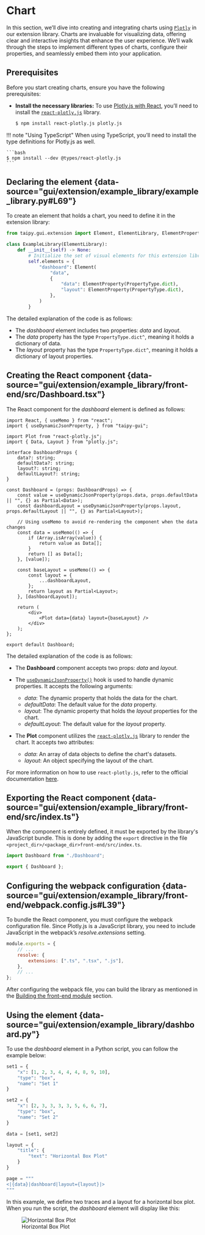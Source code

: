 # Chart

In this section, we’ll dive into creating and integrating charts using [`Plotly`](https://plotly.com/graphing-libraries/) in our extension library.
Charts are invaluable for visualizing data, offering clear and interactive insights that enhance the user experience.
We’ll walk through the steps to implement different types of charts, configure their properties,
and seamlessly embed them into your application.

## Prerequisites

Before you start creating charts, ensure you have the following prerequisites:

- **Install the necessary libraries:** To use [Plotly.js with React](https://plotly.com/javascript/react/),
you’ll need to install the [`react-plotly.js`](https://github.com/plotly/react-plotly.js) library.

  ```bash
  $ npm install react-plotly.js plotly.js
  ```

!!! note "Using TypeScript"
    When using TypeScript, you’ll need to install the type definitions for Plotly.js as well.

    ```bash
    $ npm install --dev @types/react-plotly.js
    ```

## Declaring the element {data-source="gui/extension/example_library/example_library.py#L69"}

To create an element that holds a chart, you need to define it in the extension library:

```python title="example_library.py"
from taipy.gui.extension import Element, ElementLibrary, ElementProperty, PropertyType

class ExampleLibrary(ElementLibrary):
    def __init__(self) -> None:
        # Initialize the set of visual elements for this extension library
        self.elements = {
            "dashboard": Element(
                "data",
                {
                    "data": ElementProperty(PropertyType.dict),
                    "layout": ElementProperty(PropertyType.dict),
                },
            )
        }
```

The detailed explanation of the code is as follows:

- The *dashboard* element includes two properties: *data* and *layout*.
- The *data* property has the type `PropertyType.dict^`, meaning it holds a dictionary of data.
- The *layout* property has the type `PropertyType.dict^`, meaning it holds a dictionary of layout properties.

## Creating the React component {data-source="gui/extension/example_library/front-end/src/Dashboard.tsx"}

The React component for the *dashboard* element is defined as follows:

```tsx title="Dashboard.tsx"
import React, { useMemo } from "react";
import { useDynamicJsonProperty, } from "taipy-gui";

import Plot from "react-plotly.js";
import { Data, Layout } from "plotly.js";

interface DashboardProps {
    data?: string;
    defaultData?: string;
    layout?: string;
    defaultLayout?: string;
}

const Dashboard = (props: DashboardProps) => {
    const value = useDynamicJsonProperty(props.data, props.defaultData || "", {} as Partial<Data>);
    const dashboardLayout = useDynamicJsonProperty(props.layout, props.defaultLayout || "", {} as Partial<Layout>);

    // Using useMemo to avoid re-rendering the component when the data changes
    const data = useMemo(() => {
        if (Array.isArray(value)) {
            return value as Data[];
        }
        return [] as Data[];
    }, [value]);

    const baseLayout = useMemo(() => {
        const layout = {
            ...dashboardLayout,
        };
        return layout as Partial<Layout>;
    }, [dashboardLayout]);

    return (
        <div>
            <Plot data={data} layout={baseLayout} />
        </div>
    );
};

export default Dashboard;
```

The detailed explanation of the code is as follows:

- The **Dashboard** component accepts two props: *data* and *layout*.
- The [`useDynamicJsonProperty()`](../../../refmans/reference_guiext/functions/useDynamicJsonProperty.md) hook is used to handle dynamic properties. It accepts the following arguments:

    - *data*: The dynamic property that holds the data for the chart.
    - *defaultData*: The default value for the *data* property.
    - *layout*: The dynamic property that holds the *layout* properties for the chart.
    - *defaultLayout*: The default value for the *layout* property.

- The **Plot** component utilizes the [`react-plotly.js`](https://github.com/plotly/react-plotly.js) library to render the chart. It accepts two attributes:

    - *data*: An array of data objects to define the chart's datasets.
    - *layout*: An object specifying the layout of the chart.

For more information on how to use `react-plotly.js`, refer to the official documentation [here](https://github.com/plotly/react-plotly.js).



## Exporting the React component {data-source="gui/extension/example_library/front-end/src/index.ts"}

When the component is entirely defined, it must be exported by the library's JavaScript bundle.
This is done by adding the `export` directive in the file `<project_dir>/<package_dir>front-end/src/index.ts`.

```ts title="index.ts"
import Dashboard from "./Dashboard";

export { Dashboard };
```

## Configuring the webpack configuration {data-source="gui/extension/example_library/front-end/webpack.config.js#L39"}

To bundle the React component, you must configure the webpack configuration file.
Since Plotly.js is a JavaScript library, you need to include JavaScript in the webpack’s *resolve.extensions* setting.

```js title="webpack.config.js"
module.exports = {
    // ...
    resolve: {
        extensions: [".ts", ".tsx", ".js"],
    },
    // ...
};
```

After configuring the webpack file, you can build the library as mentioned in the [Building the front-end module](dynamic_element/index.md#building-the-front-end-module) section.

## Using the element {data-source="gui/extension/example_library/dashboard.py"}

To use the *dashboard* element in a Python script, you can follow the example below:

```python title="dashboard.py"
set1 = {
    "x": [1, 2, 3, 4, 4, 4, 8, 9, 10],
    "type": "box",
    "name": "Set 1"
}

set2 = {
    "x": [2, 3, 3, 3, 3, 5, 6, 6, 7],
    "type": "box",
    "name": "Set 2"
}

data = [set1, set2]

layout = {
    "title": {
        "text": "Horizontal Box Plot"
    }
}

page = """
<|{data}|dashboard|layout={layout}|>
"""
```

In this example, we define two traces and a layout for a horizontal box plot.
When you run the script, the *dashboard* element will display like this:

<figure>
    <img src="../dashboard.png" alt="Horizontal Box Plot">
    <figcaption>Horizontal Box Plot</figcaption>
</figure>



